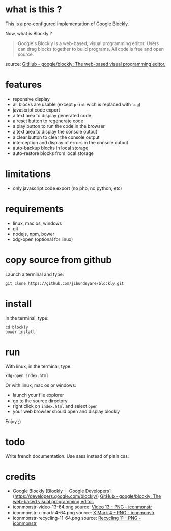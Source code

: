 # what is this ?

This is a pre-configured implementation of Google Blockly.

Now, what is Blockly ?

> Google's Blockly is a web-based, visual programming editor. Users can drag blocks together to build programs. All code is free and open source.

source: [GitHub - google/blockly: The web-based visual programming editor.](https://github.com/google/blockly)

# features

- reponsive display
- all blocks are usable (except `print` wich is replaced with `log`)
- javascript code export
- a text area to display generated code
- a reset button to regenerate code
- a play button to run the code in the browser
- a text area to display the console output
- a clear button to clear the console output
- interception and display of errors in the console output
- auto-backup blocks in local storage
- auto-restore blocks from local storage

# limitations

- only javascript code export (no php, no python, etc)

# requirements

- linux, mac os, windows
- git
- nodejs, npm, bower
- xdg-open (optional for linux)

# copy source from github

Launch a terminal and type:

    git clone https://github.com/jibundeyare/blockly.git

# install

In the terminal, type:

    cd blockly
    bower install

# run

With linux, in the terminal, type:

    xdg-open index.html

Or with linux, mac os or windows:
- launch your file explorer
- go to the source directory
- right click on `index.html` and select `open`
- your web browser should open and display blockly

Enjoy ;)

# todo

Write french documentation.
Use sass instead of plain css.

# credits

- Google Blockly
  [Blockly  |  Google Developers] (https://developers.google.com/blockly/)
  [GitHub - google/blockly: The web-based visual programming editor.](https://github.com/google/blockly)
- iconmonstr-video-13-64.png
  source: [Video 13 - PNG - iconmonstr](http://iconmonstr.com/video-13/?png)
- iconmonstr-x-mark-4-64.png
  source: [X Mark 4 - PNG - iconmonstr](http://iconmonstr.com/x-mark-4/?png)
- iconmonstr-recycling-11-64.png
  source: [Recycling 11 - PNG - iconmonstr](http://iconmonstr.com/recycling-11/?png)

